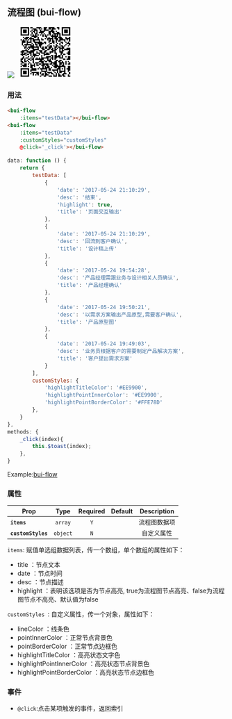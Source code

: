## 流程图 (bui-flow)

![](../assets/gif/flow.gif)&nbsp;&nbsp;&nbsp;<img src="../assets/qrcode/flow.png" alt="" width="120px">


### 用法

```html
<bui-flow
    :items="testData"></bui-flow>
<bui-flow
    :items="testData"
    :customStyles="customStyles"
    @click='_click'></bui-flow>
```

```javascript
data: function () {
    return {
        testData: [
            {
                'date': '2017-05-24 21:10:29',
                'desc': '结束',
                'highlight': true,
                'title': '页面交互输出'
            },
            {
                'date': '2017-05-24 21:10:29',
                'desc': '回流到客户确认',
                'title': '设计稿上传'
            },
            {
                'date': '2017-05-24 19:54:28',
                'desc': '产品经理需跟业务与设计相关人员确认',
                'title': '产品经理确认'
            },
            {
                'date': '2017-05-24 19:50:21',
                'desc': '以需求方案输出产品原型,需要客户确认',
                'title': '产品原型图'
            },
            {
                'date': '2017-05-24 19:49:03',
                'desc': '业务员根据客户的需要制定产品解决方案',
                'title': '客户提出需求方案'
            }
        ],
        customStyles: {
            'highlightTitleColor': '#EE9900',
            'highlightPointInnerColor': '#EE9900',
            'highlightPointBorderColor': '#FFE78D'
        },
    }
},
methods: {
    _click(index){
        this.$toast(index);
    },
}
```

Example:[bui-flow](https://github.com/bingo-oss/bui-weex-sample/blob/master/src/views/example/flow-demo.vue)

### 属性

| Prop | Type | Required | Default | Description |
| ---- |:----:|:---:|:-------:| :----------:|
| **`items`** | `array` | `Y` |  | 流程图数据项 |
| **`customStyles`** | `object` | `N` |  | 自定义属性 |

`items`: 赋值单选组数据列表，传一个数组，单个数组的属性如下：

  * title ：节点文本
  * date ：节点时间
  * desc ：节点描述
  * highlight ：表明该选项是否为节点高亮, true为流程图节点高亮、false为流程图节点不高亮、默认值为false


`customStyles `: 自定义属性，传一个对象，属性如下：

  * lineColor ：线条色
  * pointInnerColor ：正常节点背景色
  * pointBorderColor ：正常节点边框色
  * highlightTitleColor ：高亮状态文字色
  * highlightPointInnerColor ：高亮状态节点背景色
  * highlightPointBorderColor ：高亮状态节点边框色

### 事件

* `@click`:点击某项触发的事件，返回索引